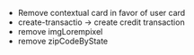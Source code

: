 - Remove contextual card in favor of user card
- create-transactio -> create credit transaction
- remove imgLorempixel
- remove zipCodeByState
